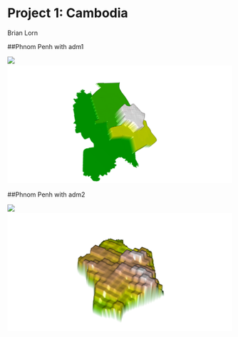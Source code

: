 # Project 1: Cambodia

Brian Lorn

##Phnom Penh with adm1

![](khm_PP_1.png)
![](khm_1_pop.png)

##Phnom Penh with adm2

![](khm_PP_2.png)
![](khm_2_pop.png)
